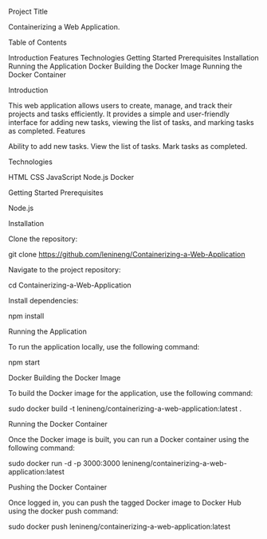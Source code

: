 Project Title

Containerizing a Web Application.


Table of Contents

Introduction
Features
Technologies
Getting Started
Prerequisites
Installation
Running the Application
Docker
Building the Docker Image
Running the Docker Container

Introduction

This web application allows users to create, manage, and track their projects and tasks efficiently. It provides a simple and user-friendly interface for adding new tasks, viewing the list of tasks, and marking tasks as completed. Features

Ability to add new tasks.
View the list of tasks.
Mark tasks as completed.

Technologies

HTML
CSS
JavaScript
Node.js
Docker

Getting Started Prerequisites

Node.js

Installation

Clone the repository:

git clone https://github.com/lenineng/Containerizing-a-Web-Application

Navigate to the project repository:

cd Containerizing-a-Web-Application

Install dependencies:

npm install

Running the Application

To run the application locally, use the following command:

npm start

Docker Building the Docker Image

To build the Docker image for the application, use the following command:

sudo docker build -t lenineng/containerizing-a-web-application:latest .

Running the Docker Container

Once the Docker image is built, you can run a Docker container using the following command:

sudo docker run -d -p 3000:3000 lenineng/containerizing-a-web-application:latest

Pushing the Docker Container

Once logged in, you can push the tagged Docker image to Docker Hub using the docker push command:

sudo docker push lenineng/containerizing-a-web-application:latest
